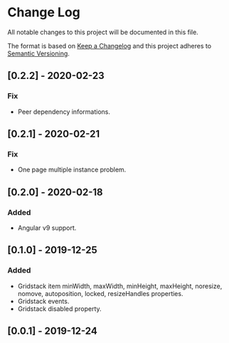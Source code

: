 # Change Log
All notable changes to this project will be documented in this file.

The format is based on [Keep a Changelog](http://keepachangelog.com/en/1.0.0/)
and this project adheres to [Semantic Versioning](http://semver.org/spec/v2.0.0.html).

## [0.2.2] - 2020-02-23

### Fix
- Peer dependency informations.

## [0.2.1] - 2020-02-21

### Fix
- One page multiple instance problem.

## [0.2.0] - 2020-02-18

### Added
- Angular v9 support.

## [0.1.0] - 2019-12-25

### Added
- Gridstack item minWidth, maxWidth, minHeight, maxHeight, noresize, nomove, autoposition, locked, resizeHandles properties.
- Gridstack events.
- Gridstack disabled property.

## [0.0.1] - 2019-12-24
